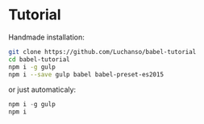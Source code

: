 # Tutorial

Handmade installation:
```sh
git clone https://github.com/Luchanso/babel-tutorial
cd babel-tutorial
npm i -g gulp
npm i --save gulp babel babel-preset-es2015
```

or just automaticaly:
```js
npm i -g gulp
npm i
```
